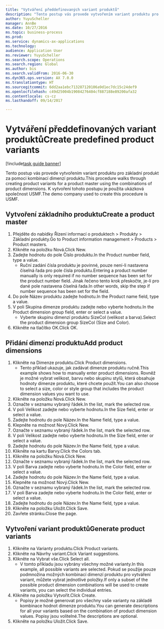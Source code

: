 ```yaml
--- 
title: "Vytváření předdefinovaných variant produktů"
description: "Tento postup vás provede vytvořením variant produktu pro základní produkt za pomoci kombinací dimenzí produktu."
author: YuyuScheller
manager: AnnBe
ms.date: 10/27/2016
ms.topic: business-process
ms.prod: 
ms.service: dynamics-ax-applications
ms.technology: 
audience: Application User
ms.reviewer: YuyuScheller
ms.search.scope: Operations
ms.search.region: Global
ms.author: bis
ms.search.validFrom: 2016-06-30
ms.dyn365.ops.version: AX 7.0.0
ms.translationtype: HT
ms.sourcegitcommit: 6dd2aa1ebc713287120106a9d1ec7dc15c24def9
ms.openlocfilehash: c49d25004b19084276404cf887188e89200afa32
ms.contentlocale: cs-cz
ms.lasthandoff: 09/14/2017

---
```

# <a name="create-predefined-product-variants"></a><span data-ttu-id="9d5c6-103">Vytváření předdefinovaných variant produktů</span><span class="sxs-lookup"><span data-stu-id="9d5c6-103">Create predefined product variants</span></span>

[!include[task guide banner](../../includes/task-guide-banner.md)]

<span data-ttu-id="9d5c6-104">Tento postup vás provede vytvořením variant produktu pro základní produkt za pomoci kombinací dimenzí produktu.</span><span class="sxs-lookup"><span data-stu-id="9d5c6-104">This procedure walks through creating product variants for a product master using the combinations of product dimensions.</span></span> <span data-ttu-id="9d5c6-105">K vytvoření tohoto postupu je použita ukázková společnost USMF.</span><span class="sxs-lookup"><span data-stu-id="9d5c6-105">The demo company used to create this procedure is USMF.</span></span>


## <a name="create-a-product-master"></a><span data-ttu-id="9d5c6-106">Vytvoření základního produktu</span><span class="sxs-lookup"><span data-stu-id="9d5c6-106">Create a product master</span></span>
1. <span data-ttu-id="9d5c6-107">Přejděte do nabídky Řízení informací o produktech > Produkty > Základní produkty.</span><span class="sxs-lookup"><span data-stu-id="9d5c6-107">Go to Product information management > Products > Product masters.</span></span>
2. <span data-ttu-id="9d5c6-108">Klikněte na položku Nová.</span><span class="sxs-lookup"><span data-stu-id="9d5c6-108">Click New.</span></span>
3. <span data-ttu-id="9d5c6-109">Zadejte hodnotu do pole Číslo produktu.</span><span class="sxs-lookup"><span data-stu-id="9d5c6-109">In the Product number field, type a value.</span></span>
    * <span data-ttu-id="9d5c6-110">Ruční zadání čísla produktu je povinné, pouze není-li nastavena číselná řada pro pole čísla produktu.</span><span class="sxs-lookup"><span data-stu-id="9d5c6-110">Entering a product number manually is only required if no number sequence has been set for the product number field.</span></span> <span data-ttu-id="9d5c6-111">Jinak řečeno tento krok přeskočte, je-li pro dané pole nastavena číselná řada.</span><span class="sxs-lookup"><span data-stu-id="9d5c6-111">In other words, skip the step if number sequence has been set for the field.</span></span>  
4. <span data-ttu-id="9d5c6-112">Do pole Název produktu zadejte hodnotu.</span><span class="sxs-lookup"><span data-stu-id="9d5c6-112">In the Product name field, type a value.</span></span>
5. <span data-ttu-id="9d5c6-113">V poli Skupina dimenze produktu zadejte nebo vyberte hodnotu.</span><span class="sxs-lookup"><span data-stu-id="9d5c6-113">In the Product dimension group field, enter or select a value.</span></span>
    * <span data-ttu-id="9d5c6-114">Vyberte skupinu dimenzí produktu SizeCol (velikost a barva).</span><span class="sxs-lookup"><span data-stu-id="9d5c6-114">Select the product dimension group SizeCol (Size and Color).</span></span>  
6. <span data-ttu-id="9d5c6-115">Klikněte na tlačítko OK.</span><span class="sxs-lookup"><span data-stu-id="9d5c6-115">Click OK.</span></span>

## <a name="add-product-dimensions"></a><span data-ttu-id="9d5c6-116">Přidání dimenzí produktu</span><span class="sxs-lookup"><span data-stu-id="9d5c6-116">Add product dimensions</span></span>
1. <span data-ttu-id="9d5c6-117">Klikněte na Dimenze produktu.</span><span class="sxs-lookup"><span data-stu-id="9d5c6-117">Click Product dimensions.</span></span>
    * <span data-ttu-id="9d5c6-118">Tento příklad ukazuje, jak zadávat dimenze produktu ručně.</span><span class="sxs-lookup"><span data-stu-id="9d5c6-118">This example shows how to manually enter product dimensions.</span></span> <span data-ttu-id="9d5c6-119">Rovněž je možné vybrat velikost, barvu nebo skupinu stylů, která obsahuje hodnoty dimenze produktu, které chcete použít.</span><span class="sxs-lookup"><span data-stu-id="9d5c6-119">You can also choose to select a size, color or style group that includes the product dimension values you want to use.</span></span>  
2. <span data-ttu-id="9d5c6-120">Klikněte na položku Nová.</span><span class="sxs-lookup"><span data-stu-id="9d5c6-120">Click New.</span></span>
3. <span data-ttu-id="9d5c6-121">Označte v seznamu vybraný řádek.</span><span class="sxs-lookup"><span data-stu-id="9d5c6-121">In the list, mark the selected row.</span></span>
4. <span data-ttu-id="9d5c6-122">V poli Velikost zadejte nebo vyberte hodnotu.</span><span class="sxs-lookup"><span data-stu-id="9d5c6-122">In the Size field, enter or select a value.</span></span>
5. <span data-ttu-id="9d5c6-123">Zadejte hodnotu do pole Název.</span><span class="sxs-lookup"><span data-stu-id="9d5c6-123">In the Name field, type a value.</span></span>
6. <span data-ttu-id="9d5c6-124">Klepněte na možnost Nový.</span><span class="sxs-lookup"><span data-stu-id="9d5c6-124">Click New.</span></span>
7. <span data-ttu-id="9d5c6-125">Označte v seznamu vybraný řádek.</span><span class="sxs-lookup"><span data-stu-id="9d5c6-125">In the list, mark the selected row.</span></span>
8. <span data-ttu-id="9d5c6-126">V poli Velikost zadejte nebo vyberte hodnotu.</span><span class="sxs-lookup"><span data-stu-id="9d5c6-126">In the Size field, enter or select a value.</span></span>
9. <span data-ttu-id="9d5c6-127">Zadejte hodnotu do pole Název.</span><span class="sxs-lookup"><span data-stu-id="9d5c6-127">In the Name field, type a value.</span></span>
10. <span data-ttu-id="9d5c6-128">Klikněte na kartu Barvy.</span><span class="sxs-lookup"><span data-stu-id="9d5c6-128">Click the Colors tab.</span></span>
11. <span data-ttu-id="9d5c6-129">Klikněte na položku Nová.</span><span class="sxs-lookup"><span data-stu-id="9d5c6-129">Click New.</span></span>
12. <span data-ttu-id="9d5c6-130">Označte v seznamu vybraný řádek.</span><span class="sxs-lookup"><span data-stu-id="9d5c6-130">In the list, mark the selected row.</span></span>
13. <span data-ttu-id="9d5c6-131">V poli Barva zadejte nebo vyberte hodnotu.</span><span class="sxs-lookup"><span data-stu-id="9d5c6-131">In the Color field, enter or select a value.</span></span>
14. <span data-ttu-id="9d5c6-132">Zadejte hodnotu do pole Název.</span><span class="sxs-lookup"><span data-stu-id="9d5c6-132">In the Name field, type a value.</span></span>
15. <span data-ttu-id="9d5c6-133">Klepněte na možnost Nový.</span><span class="sxs-lookup"><span data-stu-id="9d5c6-133">Click New.</span></span>
16. <span data-ttu-id="9d5c6-134">Označte v seznamu vybraný řádek.</span><span class="sxs-lookup"><span data-stu-id="9d5c6-134">In the list, mark the selected row.</span></span>
17. <span data-ttu-id="9d5c6-135">V poli Barva zadejte nebo vyberte hodnotu.</span><span class="sxs-lookup"><span data-stu-id="9d5c6-135">In the Color field, enter or select a value.</span></span>
18. <span data-ttu-id="9d5c6-136">Zadejte hodnotu do pole Název.</span><span class="sxs-lookup"><span data-stu-id="9d5c6-136">In the Name field, type a value.</span></span>
19. <span data-ttu-id="9d5c6-137">Klikněte na položku Uložit.</span><span class="sxs-lookup"><span data-stu-id="9d5c6-137">Click Save.</span></span>
20. <span data-ttu-id="9d5c6-138">Zavřete stránku.</span><span class="sxs-lookup"><span data-stu-id="9d5c6-138">Close the page.</span></span>

## <a name="generate-product-variants"></a><span data-ttu-id="9d5c6-139">Vytvoření variant produktů</span><span class="sxs-lookup"><span data-stu-id="9d5c6-139">Generate product variants</span></span>
1. <span data-ttu-id="9d5c6-140">Klikněte na Varianty produktu.</span><span class="sxs-lookup"><span data-stu-id="9d5c6-140">Click Product variants.</span></span>
2. <span data-ttu-id="9d5c6-141">Klikněte na Návrhy variant.</span><span class="sxs-lookup"><span data-stu-id="9d5c6-141">Click Variant suggestions.</span></span>
3. <span data-ttu-id="9d5c6-142">Klikněte na Vybrat vše.</span><span class="sxs-lookup"><span data-stu-id="9d5c6-142">Click Select all.</span></span>
    * <span data-ttu-id="9d5c6-143">V tomto příkladu jsou vybrány všechny možné varianty.</span><span class="sxs-lookup"><span data-stu-id="9d5c6-143">In this example, all possible variants are selected.</span></span> <span data-ttu-id="9d5c6-144">Pokud se použije pouze podmnožina možných kombinací dimenzí produktu pro vytváření variant, můžete vybrat jednotlivé položky.</span><span class="sxs-lookup"><span data-stu-id="9d5c6-144">If only a subset of the possible product dimension combinations will be used to create variants, you can select the individual entries.</span></span>  
4. <span data-ttu-id="9d5c6-145">Klikněte na položku Vytvořit.</span><span class="sxs-lookup"><span data-stu-id="9d5c6-145">Click Create.</span></span>
    * <span data-ttu-id="9d5c6-146">Popisy je možné generovat pro všechny vaše varianty na základě kombinace hodnot dimenze produktu.</span><span class="sxs-lookup"><span data-stu-id="9d5c6-146">You can generate descriptions for all your variants based on the combination of product dimension values.</span></span> <span data-ttu-id="9d5c6-147">Popisy jsou volitelné.</span><span class="sxs-lookup"><span data-stu-id="9d5c6-147">The descriptions are optional.</span></span>  
5. <span data-ttu-id="9d5c6-148">Klikněte na položku Uložit.</span><span class="sxs-lookup"><span data-stu-id="9d5c6-148">Click Save.</span></span>



